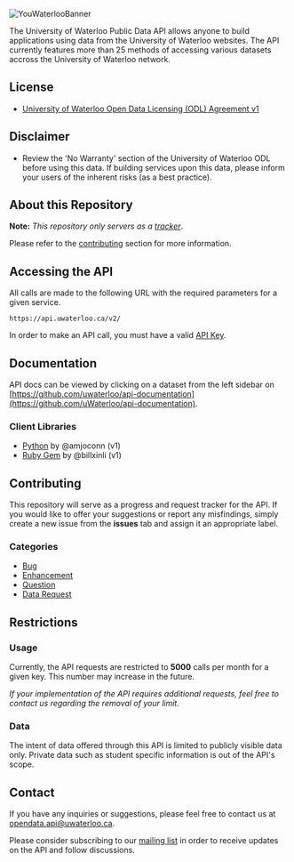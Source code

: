 ![YouWaterlooBanner](http://api.uwaterloo.ca/static/banner.png)


The University of Waterloo Public Data API allows anyone to build applications using data from the University of Waterloo websites.
The API currently features more than 25 methods of accessing various datasets accross the University of Waterloo network.

## License
- <a href="https://uwaterloo.ca/open-data/university-waterloo-open-data-license-agreement-v1">University of Waterloo Open Data Licensing (ODL) Agreement v1</a>

## Disclaimer
- Review the 'No Warranty' section of the University of Waterloo ODL before using this data. If building services upon this data, please inform your users of the inherent risks (as a best practice).

## About this Repository

**Note:** *This repository only servers as a [tracker](#contributing)*.

Please refer to the [contributing](#contributing) section for more information.

## Accessing the API

All calls are made to the following URL with the required parameters for a given service.


```url
https://api.uwaterloo.ca/v2/
```
In order to make an API call, you must have a valid [API Key](http://api.uwaterloo.ca/#!/keygen).


## Documentation

API docs can be viewed by clicking on a dataset from the left sidebar on [https://github.com/uwaterloo/api-documentation](https://github.com/uWaterloo/api-documentation).

### Client Libraries

- [Python](https://bitbucket.org/amjoconn/uwaterlooapi) by @amjoconn (v1)
- [Ruby Gem](https://rubygems.org/gems/uwapi) by @billxinli (v1)


## Contributing

This repository will serve as a progress and request tracker for the API.
If you would like to offer your suggestions or report any misfindings, simply create a new issue from the **issues** tab and assign it an appropriate label.

### Categories

- [Bug](https://github.com/uWaterloo/OpenData/issues?labels=bug&page=1&state=open)
- [Enhancement](https://github.com/uWaterloo/OpenData/issues?labels=enhancement&page=1&state=open)
- [Question](https://github.com/uWaterloo/OpenData/issues?labels=question&page=1&state=open)
- [Data Request](https://github.com/uWaterloo/OpenData/issues?labels=data+request&page=1&state=open)


## Restrictions

### Usage

Currently, the API requests are restricted to **5000** calls per month for a given key. This number may increase in the future.

*If your implementation of the API requires additional requests, feel free to contact us regarding the removal of your limit.*

### Data

The intent of data offered through this API is limited to publicly visible data only.
Private data such as student specific information is out of the API's scope.


## Contact ##

If you have any inquiries or suggestions, please feel free to contact us at [opendata.api@uwaterloo.ca](mailto:opendata.api@uwaterloo.ca).

Please consider subscribing to our [mailing list](https://lists.uwaterloo.ca/mailman/listinfo/opendata) in order to receive updates on the API and follow discussions.

